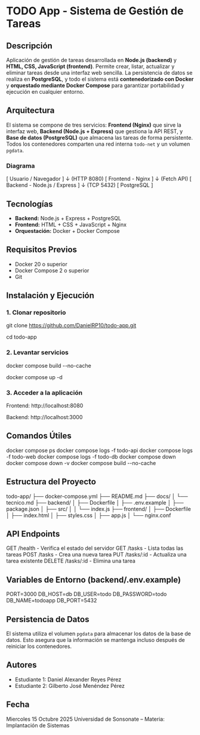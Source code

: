 # TODO App - Sistema de Gestión de Tareas

## Descripción
Aplicación de gestión de tareas desarrollada en **Node.js (backend)** y **HTML, CSS, JavaScript (frontend)**. Permite crear, listar, actualizar y eliminar tareas desde una interfaz web sencilla. La persistencia de datos se realiza en **PostgreSQL**, y todo el sistema está **contenedorizado con Docker** y **orquestado mediante Docker Compose** para garantizar portabilidad y ejecución en cualquier entorno.

## Arquitectura
El sistema se compone de tres servicios: **Frontend (Nginx)** que sirve la interfaz web, **Backend (Node.js + Express)** que gestiona la API REST, y **Base de datos (PostgreSQL)** que almacena las tareas de forma persistente. Todos los contenedores comparten una red interna `todo-net` y un volumen `pgdata`.

### Diagrama
[ Usuario / Navegador ]
          ↓
   (HTTP 8080)
[ Frontend - Nginx ]
          ↓
   (Fetch API)
[ Backend - Node.js / Express ]
          ↓
   (TCP 5432)
[ PostgreSQL ]

## Tecnologías
- **Backend:** Node.js + Express + PostgreSQL 
- **Frontend:** HTML + CSS + JavaScript + Nginx 
- **Orquestación:** Docker + Docker Compose 

## Requisitos Previos
- Docker 20 o superior 
- Docker Compose 2 o superior 
- Git 

## Instalación y Ejecución
### 1. Clonar repositorio
git clone https://github.com/DanielRP10/todo-app.git

cd todo-app

### 2. Levantar servicios
docker compose build --no-cache

docker compose up -d

### 3. Acceder a la aplicación
Frontend: http://localhost:8080 

Backend: http://localhost:3000 

## Comandos Útiles
docker compose ps 
docker compose logs -f todo-api 
docker compose logs -f todo-web 
docker compose logs -f todo-db 
docker compose down 
docker compose down -v 
docker compose build --no-cache 

## Estructura del Proyecto
todo-app/
├── docker-compose.yml
├── README.md
├── docs/
│   └── tecnico.md
├── backend/
│   ├── Dockerfile
│   ├── .env.example
│   ├── package.json
│   ├── src/
│   │   └── index.js
├── frontend/
│   ├── Dockerfile
│   ├── index.html
│   ├── styles.css
│   ├── app.js
│   └── nginx.conf

## API Endpoints
GET /health - Verifica el estado del servidor 
GET /tasks - Lista todas las tareas 
POST /tasks - Crea una nueva tarea 
PUT /tasks/:id - Actualiza una tarea existente 
DELETE /tasks/:id - Elimina una tarea 

## Variables de Entorno (backend/.env.example)
PORT=3000 
DB_HOST=db 
DB_USER=todo 
DB_PASSWORD=todo 
DB_NAME=todoapp 
DB_PORT=5432 

## Persistencia de Datos
El sistema utiliza el volumen `pgdata` para almacenar los datos de la base de datos. Esto asegura que la información se mantenga incluso después de reiniciar los contenedores.

## Autores
- Estudiante 1: Daniel Alexander Reyes Pérez 
- Estudiante 2: Gilberto José Menéndez Pérez

## Fecha
Miercoles 15 Octubre 2025
Universidad de Sonsonate – Materia: Implantación de Sistemas

